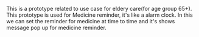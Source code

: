 This is a prototype related to use case for eldery care(for age group 65+).
This prototype is used for Medicine reminder, it's like a alarm clock. In this we can set the reminder for medicine at time to time and it's shows message pop up for medicine reminder. 
